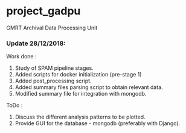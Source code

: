 # project_gadpu
GMRT Archival Data Processing Unit

### Update 28/12/2018:
Work done : 
1. Study of SPAM pipeline stages.
2. Added scripts for docker initialization (pre-stage 1)  
3. Added post_processing script.
4. Added summary files parsing script to obtain relevant data.
5. Modified summary file for integration with mongodb.

ToDo :
1. Discuss the different analysis patterns to be plotted.
2. Provide GUI for the database - mongodb (preferably with Django).
